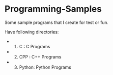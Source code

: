 # Programming-Samples

Some sample programs that I create for test or fun.

Have following directories:

* 1) C : C Programs
* 2) CPP : C++ Programs
* 3) Python: Python Programs


